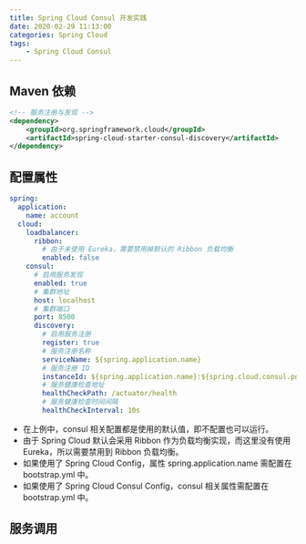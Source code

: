 ```yaml
---
title: Spring Cloud Consul 开发实践
date: 2020-02-29 11:13:00
categories: Spring Cloud
tags:
    - Spring Cloud Consul
---
```

## Maven 依赖
```xml
<!-- 服务注册与发现 -->
<dependency>
    <groupId>org.springframework.cloud</groupId>
    <artifactId>spring-cloud-starter-consul-discovery</artifactId>
</dependency>
```

## 配置属性
```yaml
spring:
  application:
    name: account
  cloud:
    loadbalancer:
      ribbon:
        # 由于未使用 Eureka，需要禁用掉默认的 Ribbon 负载均衡
        enabled: false
    consul:
      # 启用服务发现
      enabled: true
      # 集群地址
      host: localhost
      # 集群端口
      port: 8500
      discovery:
        # 启用服务注册
        register: true
        # 服务注册名称
        serviceName: ${spring.application.name}
        # 服务注册 ID
        instanceId: ${spring.application.name}:${spring.cloud.consul.port}
        # 服务健康检查地址
        healthCheckPath: /actuator/health
        # 服务健康检查时间间隔
        healthCheckInterval: 10s
```

* 在上例中，consul 相关配置都是使用的默认值，即不配置也可以运行。
* 由于 Spring Cloud 默认会采用 Ribbon 作为负载均衡实现，而这里没有使用 Eureka，所以需要禁用到 Ribbon 负载均衡。
* 如果使用了 Spring Cloud Config，属性 spring.application.name 需配置在 bootstrap.yml 中。
* 如果使用了 Spring Cloud Consul Config，consul 相关属性需配置在 bootstrap.yml 中。

## 服务调用